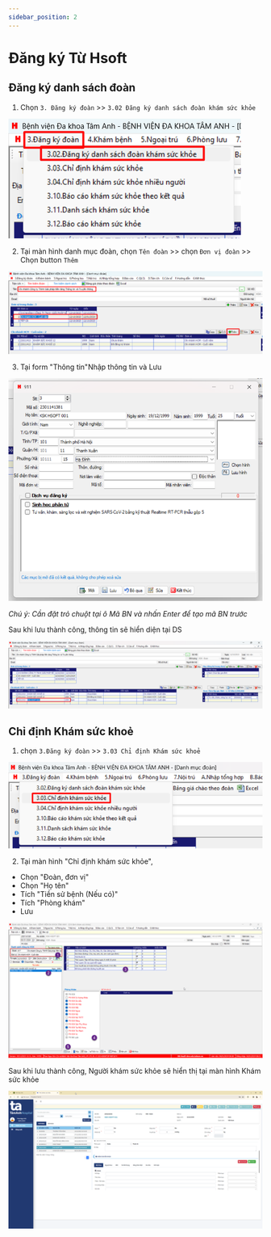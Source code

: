 ```yaml
---
sidebar_position: 2
---
```


# Đăng ký Từ Hsoft

## Đăng ký danh sách đoàn
1. Chọn `3. Đăng ký đoàn` >>  `3.02 Đăng ký danh sách đoàn khám sức khỏe`

![Alt text](img/menu-dk-doan.png)

2. Tại màn hình danh mục đoàn, chọn `Tên đoàn` >> chọn `Đơn vị đoàn` >> Chọn button `Thêm`

![Alt text](img/btn-them-hoten-vao-dv.png)

3. Tại form "Thông tin"Nhập thông tin và Lưu

![Alt text](img/thong-tin.png)

*Chú ý: Cần đặt trỏ chuột tại ô Mã BN và nhấn Enter để tạo mã BN trước*

Sau khi lưu thành công, thông tin sẽ hiển diện tại DS

![Alt text](img/bn-ds.png)

## Chỉ định Khám sức khoẻ
1. chọn `3.Đăng ký đoàn` >> `3.03 Chỉ định Khám sức khoẻ `

![Alt text](img/menu-cd-ksk.png)

2. Tại màn hình "Chỉ định khám sức khỏe", 
- Chọn "Đoàn, đơn vị"
- Chọn "Họ tên"
-  Tích "Tiền sử bệnh (Nếu có)"
- Tích "Phòng khám"
- Lưu

![Alt text](img/save-cd-ksk.png)

Sau khi lưu thành công, Người khám sức khỏe sẽ hiển thị tại màn hình Khám sức khỏe

![Alt text](img/ds-hien-dien-ksk.png)
